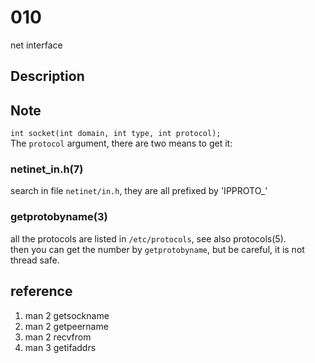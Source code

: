 # 010
net interface

## Description

## Note
`int socket(int domain, int type, int protocol);`  
The `protocol` argument, there are two means to get it:
### netinet_in.h(7)
search in file `netinet/in.h`, they are all prefixed by 'IPPROTO_'

### getprotobyname(3)
all the protocols are listed in `/etc/protocols`, see also protocols(5).  
then you can get the number by `getprotobyname`, but be careful, it is not thread safe.

## reference
1. man 2 getsockname
2. man 2 getpeername
3. man 2 recvfrom
4. man 3 getifaddrs
